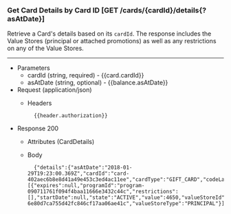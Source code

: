 ### Get Card Details by Card ID [GET /cards/{cardId}/details{?asAtDate}]
Retrieve a Card's details based on its `cardId`. 
The response includes the Value Stores (principal or attached promotions) as well as any restrictions on any of the Value Stores.

---
+ Parameters
    + cardId (string, required) - {{card.cardId}}
    + asAtDate (string, optional) - {{balance.asAtDate}}
+ Request (application/json)
    + Headers

            {{header.authorization}}

+ Response 200
    + Attributes (CardDetails)

    + Body

            {"details":{"asAtDate":"2018-01-29T19:23:00.369Z","cardId":"card-402aec6b8e8d41a49e453c3ed4ac11ee","cardType":"GIFT_CARD","codeLastFour":"VJNC","currency":"USD","valueStores":[{"expires":null,"programId":"program-090711761f094f4baa11666e3432c44c","restrictions":[],"startDate":null,"state":"ACTIVE","value":4650,"valueStoreId":"value-6e80d7ca755d42fc846cf17aa06ae41c","valueStoreType":"PRINCIPAL"}]}}